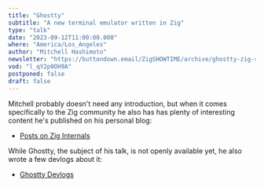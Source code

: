 ```yaml
---
title: "Ghostty"
subtitle: "A new terminal emulator written in Zig"
type: "talk"
date: "2023-09-12T11:00:00.000"
where: "America/Los_Angeles"
author: "Mitchell Hashimoto"
newsletter: "https://buttondown.email/ZigSHOWTIME/archive/ghostty-zig-showtime-32/"
vod: "l_qY2p0OH9A"
postponed: false
draft: false
---
```

Mitchell probably doesn't need any introduction, but when it comes specifically to the Zig community he also has has plenty of interesting content he's published on his personal blog:

- [Posts on Zig Internals](https://mitchellh.com/zig/)

While Ghostty, the subject of his talk, is not openly available yet, he also wrote a few devlogs about it:

- [Ghostty Devlogs](https://mitchellh.com/ghostty/)

